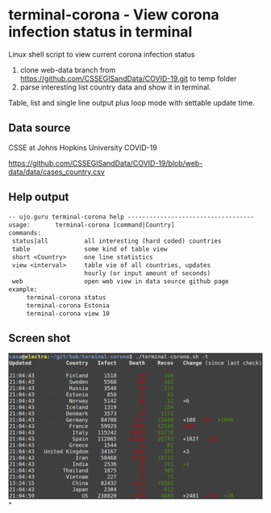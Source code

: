 # terminal-corona - View corona infection status in terminal

Linux shell script to view current corona infection status

1. clone web-data branch from https://github.com/CSSEGISandData/COVID-19.git to temp folder
2. parse interesting list country data and show it in terminal.

Table, list and single line output plus loop mode with settable update time.


## Data source

CSSE at Johns Hopkins University COVID-19

https://github.com/CSSEGISandData/COVID-19/blob/web-data/data/cases_country.csv


## Help output

	-- ujo.guru terminal-corona help -----------------------------------
	usage:		 terminal-corona [command|Country]
	commands:
	 status|all          all interesting (hard coded) countries
	 table               some kind of table view
	 short <Country>     one line statistics
	 view <interval>     table vie of all countries, updates
	                     hourly (or input amount of seconds)
	 web                 open web view in data source github page
	example:
		 terminal-corona status
		 terminal-corona Estonia
		 terminal-corona view 10

## Screen shot

![](terminal-corona.png)"
